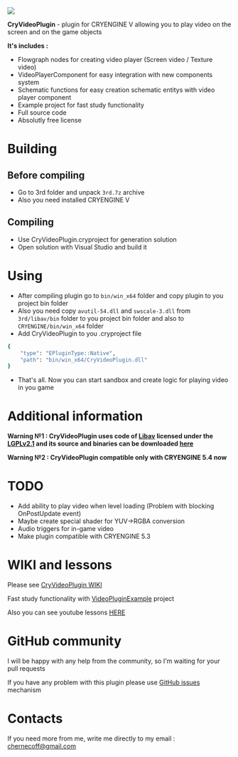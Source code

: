 ![](https://pp.userapi.com/c824410/v824410521/9f3e6/BRwTG3N1alM.jpg)

**CryVideoPlugin** - plugin for CRYENGINE V allowing you to play video on the screen and on the game objects

**It's includes :** 
* Flowgraph nodes for creating video player (Screen video / Texture video)
* VideoPlayerComponent for easy integration with new components system
* Schematic functions for easy creation schematic entitys with video player component
* Example project for fast study functionality 
* Full source code 
* Absolutly free license

# Building
## Before compiling
* Go to 3rd folder and unpack `3rd.7z` archive
* Also you need installed CRYENGINE V
## Compiling
* Use CryVideoPlugin.cryproject for generation solution
* Open solution with Visual Studio and build it

# Using
* After compiling plugin go to `bin/win_x64` folder and copy plugin to you project bin folder
* Also you need copy `avutil-54.dll` and `swscale-3.dll` from `3rd/libav/bin` folder to you project bin folder and also to `CRYENGINE/bin/win_x64` folder
* Add CryVideoPlugin to you .cryproject file

```bash
{
    "type": "EPluginType::Native",
    "path": "bin/win_x64/CryVideoPlugin.dll"
}
```
* That's all. Now you can start sandbox and create logic for playing video in you game

# Additional information
**Warning №1 : CryVideoPlugin uses code of <a href=https://libav.org>Libav</a> licensed under the <a href=https://www.gnu.org/licenses/old-licenses/lgpl-2.1.html>LGPLv2.1</a> and its source and binaries can be downloaded <a href=http://builds.libav.org/windows/>here</a>**

**Warning №2 : CryVideoPlugin compatible only with CRYENGINE 5.4 now**

# TODO
* Add ability to play video when level loading (Problem with blocking OnPostUpdate event)
* Maybe create special shader for YUV->RGBA conversion
* Audio triggers for in-game video
* Make plugin compatible with CRYENGINE 5.3

# WIKI and lessons
Please see [CryVideoPlugin WIKI](https://github.com/afrostalin/CryVideoPlugin/wiki)

Fast study functionality with [VideoPluginExample](https://github.com/afrostalin/VideoPluginExample) project

Also you can see youtube lessons [HERE](https://www.youtube.com/user/VseProo100/videos)

# GitHub community

I will be happy with any help from the community, so I'm waiting for your pull requests 

If you have any problem with this plugin please use [GitHub issues](https://github.com/afrostalin/CryVideoPlugin/issues) mechanism

# Contacts

If you need more from me, write me directly to my email : chernecoff@gmail.com
